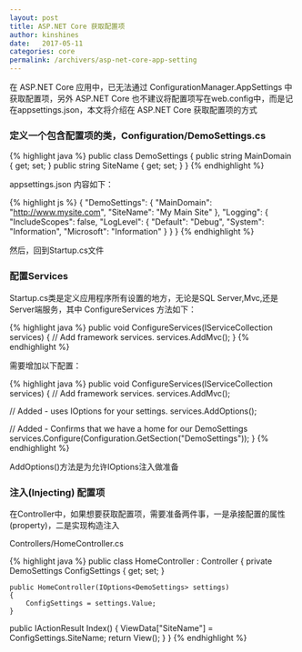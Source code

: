 ```yaml
---
layout: post
title: ASP.NET Core 获取配置项
author: kinshines
date:   2017-05-11
categories: core
permalink: /archivers/asp-net-core-app-setting
---
```


<p class="lead">在 ASP.NET Core 应用中，已无法通过 ConfigurationManager.AppSettings  中获取配置项，另外 ASP.NET Core 也不建议将配置项写在web.config中，而是记在appsettings.json，本文将介绍在 ASP.NET Core 获取配置项的方式</p>


### 定义一个包含配置项的类，Configuration/DemoSettings.cs
{% highlight java %}
public class DemoSettings
{
    public string MainDomain { get; set; }
    public string SiteName { get; set; }
}
{% endhighlight %}

appsettings.json 内容如下：

{% highlight js %}
{
  "DemoSettings": {
    "MainDomain": "http://www.mysite.com",
    "SiteName": "My Main Site"
  },
  "Logging": {
    "IncludeScopes": false,
    "LogLevel": {
      "Default": "Debug",
      "System": "Information",
      "Microsoft": "Information"
    }
  }
}
{% endhighlight %}

然后，回到Startup.cs文件

### 配置Services

Startup.cs类是定义应用程序所有设置的地方，无论是SQL Server,Mvc,还是Server端服务，其中 ConfigureServices 方法如下：

{% highlight java %}
public void ConfigureServices(IServiceCollection services)
{
        // Add framework services.
        services.AddMvc();
}
{% endhighlight %}

需要增加以下配置：

{% highlight java %}
public void ConfigureServices(IServiceCollection services)
{
    // Add framework services.
    services.AddMvc();

 // Added - uses IOptions<T> for your settings.
    services.AddOptions();

 // Added - Confirms that we have a home for our DemoSettings
    services.Configure<DemoSettings>(Configuration.GetSection("DemoSettings"));
}
{% endhighlight %}

AddOptions()方法是为允许IOptions<T>注入做准备

### 注入(Injecting) 配置项

在Controller中，如果想要获取配置项，需要准备两件事，一是承接配置的属性(property)，二是实现构造注入

Controllers/HomeController.cs

{% highlight java %}
public class HomeController : Controller
{
    private DemoSettings ConfigSettings { get; set; }

    public HomeController(IOptions<DemoSettings> settings)
    {
        ConfigSettings = settings.Value;
    }

 public IActionResult Index()
    {
        ViewData["SiteName"] = ConfigSettings.SiteName;
        return View();
    }
}
{% endhighlight %}
